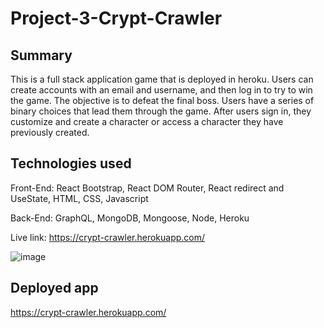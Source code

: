 # Project-3-Crypt-Crawler

## Summary
This is a full stack application game that is deployed in heroku. Users can create accounts with an email and username, and then log in to try to win the game. The objective is to defeat the final boss. Users have a series of binary choices that lead them through the game. After users sign in, they customize and create a character or access a character they have previously created. 

## Technologies used
Front-End: React Bootstrap, React DOM Router, React redirect and UseState, HTML, CSS, Javascript

Back-End: GraphQL, MongoDB, Mongoose, Node, Heroku

Live link: https://crypt-crawler.herokuapp.com/

![image](https://user-images.githubusercontent.com/82618604/135370823-8e0233d0-e5ce-4c8b-9834-4b22cac73a20.png)
##  Deployed app
https://crypt-crawler.herokuapp.com/
